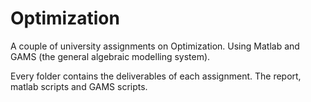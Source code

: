 # Optimization
A couple of university assignments on Optimization. Using Matlab and GAMS (the general algebraic modelling system).

Every folder contains the deliverables of each assignment. The report, matlab scripts and GAMS scripts.
